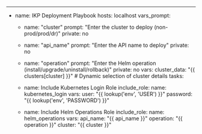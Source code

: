 ---
- name: IKP Deployment Playbook
  hosts: localhost
  vars_prompt:
    - name: "cluster"
      prompt: "Enter the cluster to deploy (non-prod/prod/dr)"
      private: no
    - name: "api_name"
      prompt: "Enter the API name to deploy"
      private: no
    - name: "operation"
      prompt: "Enter the Helm operation (install/upgrade/uninstall/rollback)"
      private: no
  vars:
    cluster_data: "{{ clusters[cluster] }}"  # Dynamic selection of cluster details
  tasks:
    - name: Include Kubernetes Login Role
      include_role:
        name: kubernetes_login
      vars:
        user: "{{ lookup('env', 'USER') }}"
        password: "{{ lookup('env', 'PASSWORD') }}"

    - name: Include Helm Operations Role
      include_role:
        name: helm_operations
      vars:
        api_name: "{{ api_name }}"
        operation: "{{ operation }}"
        cluster: "{{ cluster }}"
